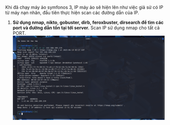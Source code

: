 Khi đã chạy máy ảo symfonos 3, IP máy ảo sẽ hiện lên như việc giả sử có IP từ máy nạn nhân, đầu tiên thực hiện scan các đường dẫn của IP.

1. **Sử dụng nmap, nikto, gobuster, dirb, feroxbuster, dirsearch để tìm các port và đường dẫn tồn tại tới server.**
Scan IP sử dụng nmap cho tất cả PORT.
![SCAN PORT](image.png)